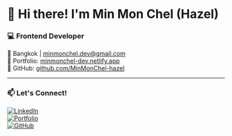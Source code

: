 # 👋 Hi there! I'm Min Mon Chel (Hazel)

### 💻 Frontend Developer

📍 Bangkok | minmonchel.dev@gmail.com  
🔗 Portfolio: [minmonchel-dev.netlify.app](https://minmonchel-dev.netlify.app)  
🐙 GitHub: [github.com/MinMonChel-hazel](https://github.com/MinMonChel-hazel)

---

### 📫 Let's Connect!

[![LinkedIn](https://img.shields.io/badge/LinkedIn-blue?style=flat&logo=linkedin)](https://linkedin.com/in/MinMonChel-hazel)  
[![Portfolio](https://img.shields.io/badge/Portfolio-Netlify-green?style=flat&logo=netlify)](https://minmonchel-dev.netlify.app)  
[![GitHub](https://img.shields.io/badge/GitHub-black?style=flat&logo=github)](https://github.com/MinMonChel-hazel)
